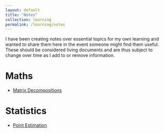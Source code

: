 ```yaml
---
layout: default
title: "Notes"
collection: learning
permalink: /learning/notes
---
```


I have been creating notes over essential topics for my own learning and wanted to share them here in the event someone might find them useful. These should be considered living documents and are thus subject to change over time as I add to or remove information. 

# Maths 
- [Matrix Decompositions](/files/Matrix%20Decompositions.pdf)

# Statistics 
- [Point Estimation](/files/Statistics%20-%20Point%20Estimation.pdf)

